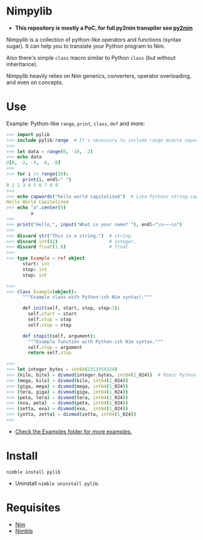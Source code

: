 # Nimpylib

- **This repository is mostly a PoC, for full py2nim transpiler see [py2nim](https://github.com/metacraft-labs/py2nim)**

Nimpylib is a collection of python-like operators and functions (syntax sugar).
It can help you to translate your Python program to Nim.

Also there's simple `class` macro similar to Python `class` (but without inheritance).

Nimpylib heavily relies on Nim generics, converters, operator overloading, and even on concepts.


# Use

Example: Python-like `range`, `print`, `class`, `def` and more:

```nim
>>> import pylib
>>> include pylib/range  # It's necessary to include range module separately
>>>
>>> let data = range(0, -10, -2)
>>> echo data
@[0, -2, -4, -6, -8]
>>>
>>> for i in range(10):
      print(i, endl=" ")
0 1 2 3 4 5 6 7 8 9
>>>
>>> echo capwords("hello world capitalized")  # Like Pythons string.capwords()
Hello World Capitalized
>>> echo "a".center(9)
         a        
>>>
>>> print("Hello,", input("What is your name? "), endl="\n~~~\n")
>>>
>>> discard str("This is a string.")  # string.
>>> discard int(42)                   # integer.
>>> discard float(1.0)                # float.
>>>
>>> type Example = ref object
      start: int
      stop: int
      step: int

>>>
>>> class Example(object):
      """Example class with Python-ish Nim syntax!."""

      def init(self, start, stop, step=1):
        self.start = start
        self.stop = stop
        self.step = step

      def stopit(self, argument):
        """Example function with Python-ish Nim syntax."""
        self.stop = argument
        return self.stop

>>>
>>> let integer_bytes = int64(2313354324)
>>> (kilo, bite) = divmod(integer_bytes, int64(1_024))  # Mimic Python divmod()
>>> (mega, kilo) = divmod(kilo, int64(1_024))
>>> (giga, mega) = divmod(mega, int64(1_024))
>>> (tera, giga) = divmod(giga, int64(1_024))
>>> (peta, tera) = divmod(tera, int64(1_024))
>>> (exa, peta)  = divmod(peta, int64(1_024))
>>> (zetta, exa) = divmod(exa,  int64(1_024))
>>> (yotta, zetta) = divmod(zetta, int64(1_024))
>>>
```

- [Check the Examples folder for more examples.](https://github.com/Yardanico/nimpylib/tree/master/examples)


# Install

```
nimble install pylib
```

- Uninstall `nimble uninstall pylib`.


# Requisites

- [Nim](https://nim-lang.org)
- [Nimble](https://github.com/nim-lang/nimble#installation)
